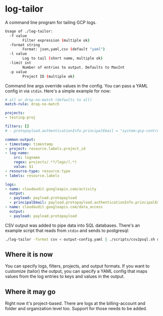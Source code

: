 # log-tailor

A command line program for tailing GCP logs.

```bash
Usage of ./log-tailor:
  -f value
    	Filter expression (multiple ok)
  -format string
        Format: json,yaml,csv (default "yaml")
  -l value
    	Log to tail (short name, multiple ok)
  -limit int
    	Number of entries to output. Defaults to MaxInt
  -p value
    	Project ID (multiple ok)
```

Command line args override values in the config. You can pass a YAML config in via `stdin`. Here's a simple example for now:

```yaml
# all or drop-no-match (defaults to all)
match-rule: drop-no-match

projects:
- testing-proj

filters: []
# - protopayload.authenticationInfo.principalEmail = "system:gcp-controller-manager"

common-output:
- timestamp: timestamp
- project: resource.labels.project_id
- log-name:
    src: logname
    regex: projects/.*?/logs/(.*)
    value: $1
- resource-type: resource.type
- labels: resource.labels

logs:
- name: cloudaudit.googleapis.com/activity
  output:
  - payload: payload.protopayload
  - principalEmail: payload.protopayload.authenticationInfo.principalEmail
- name: cloudaudit.googleapis.com/data_access
  output:
  - payload: payload.protopayload
```

CSV output was added to pipe data into SQL databases. There's an example script that reads from `stdin` and sends to postgresql:

```bash
./log-tailor -format csv < output-config.yaml | ./scripts/csv2psql.sh user_name db_name table_name
```
## Where it is now

You can specify logs, filters, projects, and output formats. If you want to customize (tailor) the output, you can specify a YAML config that maps values from the log entries to keys and values in the output.

## Where it may go

Right now it's project-based. There are logs at the billing-account and folder and organization level too. Support for those needs to be added.

